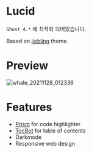 # Lucid

`Ghost 4.*` 에 최적화 되어있습니다.

Based on [liebling](https://github.com/eddiesigner/liebling) theme.

# Preview

![whale_20211128_012336](https://user-images.githubusercontent.com/68490827/143689296-9361ce93-1504-45fa-8a5f-48aea794ec37.png)

# Features

-   [Prism](https://prismjs.com/) for code highlighter
-   [TocBot](https://tscanlin.github.io/tocbot/) for table of contents
-   Darkmode
-   Responsive web design
